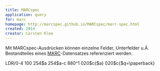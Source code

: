 ```yaml
---
title: MARCspec
application: query
for: marc
homepage: http://marcspec.github.io/MARCspec/marc-spec.html
created: 2014
creator: Carsten Klee
---
```


Mit MARCspec-Ausdrücken können einzelne Felder, Unterfelder u.Ä. Bestandteiles eines [MARC](../marc)-Datensatzes referenziert werden.

<example title="Beispiele">
LDR/0-4
100 
254$a
254$a-c
880^1
020$c{$a}
020$c{$q=\paperback}
</example>

